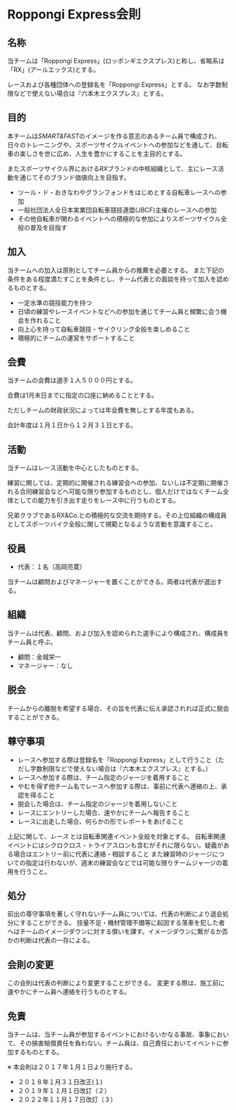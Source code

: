 # Roppongi Express会則

## 名称
当チームは「Roppongi Express」(ロッポンギエクスプレス)と称し、省略系は「RX」(アールエックス)とする。

レースおよび各種団体への登録名を「Roppongi Express」とする。
なお字数制限などで使えない場合は『六本木エクスプレス』とする。

## 目的
本チームは*SMART&FAST*のイメージを作る意志のあるチーム員で構成され、日々のトレーニングや、スポーツサイクルイベントへの参加などを通して、自転車の楽しさを世に広め、人生を豊かにすることを主目的とする。 

またスポーツサイクル界における*RX*ブランドの中核組織として、主にレース活動を通じてそのブランド価値向上を目指す。

- ツール・ド・おきなわやグランフォンドをはじめとする自転車レースへの参加
- 一般社団法人全日本実業団自転車競技連盟(JBCF)主催のレースへの参加
- その他自転車が関わるイベントへの積極的な参加によりスポーツサイクル全般の普及を目指す

## 加入
当チームへの加入は原則としてチーム員からの推薦を必要とする。
また下記の条件をある程度満たすことを条件とし、チーム代表との面談を持って加入を認めるものとする。

- 一定水準の競技能力を持つ
- 日頃の練習やレースイベントなどへの参加を通じてチーム員と頻繁に会う機会を作れること
- 向上心を持って自転車競技・サイクリング全般を楽しめること
- 積極的にチームの運営をサポートすること

## 会費
当チームの会費は選手１人５０００円とする。

会費は1月末日までに指定の口座に納めることとする。

ただしチームの財政状況によっては年会費を無しとする年度もある。 

会計年度は１月１日から１２月３１日とする。

## 活動
当チームはレース活動を中心としたものとする。

練習に関しては、定期的に開催される練習会への参加、ないしは不定期に開催される合同練習会などへ可能な限り参加するものとし、個人だけではなくチーム全体としての能力を引き出す走りをレース中に行うものとする。

兄弟クラブであるRX&Co.との積極的な交流を期待する。その上位組織の構成員としてスポーツバイク全般に関して規範となるような言動を意識すること。

## 役員
- 代表：１名（高岡亮寛）

当チームは顧問およびマネージャーを置くことができる。両者は代表が選出する。

## 組織
当チームは代表、顧問、および加入を認められた選手により構成され、構成員をチーム員と呼ぶ。
- 顧問：金城栄一 
- マネージャー：なし 

## 脱会
チームからの離脱を希望する場合、その旨を代表に伝え承認されれば正式に脱会することができる。

## 尊守事項
- レースへ参加する際は登録名を「Roppongi Express」として行うこと（ただし字数制限などで使えない場合は『六本木エクスプレス』とする。）
- レースへ参加する際は、チーム指定のジャージを着用すること
- やむを得ず他チーム名でレースへ参加する際は、事前に代表へ連絡の上、承認を得ること
- 脱会した場合は、チーム指定のジャージを着用しないこと
- レースにエントリーした場合、速やかにチームへ報告すること
- レースに出走した場合、何らかの形でレポートをあげること

上記に関して、*レース* とは自転車関連イベント全般を対象とする。
自転車関連イベントにはシクロクロス・トライアスロンも含むがそれに限らない。疑義がある場合はエントリー前に代表に連絡・相談すること 
また練習時のジャージについての指定は行わないが、週末の練習会などでは可能な限りチームジャージの着用を行うこと。

## 処分
前出の尊守事項を著しく守れないチーム員については、代表の判断により退会処分にすることができる。
技量不足・機材管理不備等に起因する落車を犯した者へはチームのイメージダウンに対する償いを課す。イメージダウンに繋がるか否かの判断は代表の一存による。 

## 会則の変更
この会則は代表の判断により変更することができる。
変更する際は、施工前に速やかにチーム員へ連絡を行うものとする。

## 免責
当チームは、当チーム員が参加するイベントにおけるいかなる事故、事象において、その損害賠償責任を負わない。チーム員は、自己責任においてイベントに参加するものとする。

※ 本会則は２０１７年１月１日より施行する。
- ２０１８年１月３１日改正(１) 
- ２０１９年１１月１日改訂（２）
- ２０２２年１１月１７日改訂（３）
 

